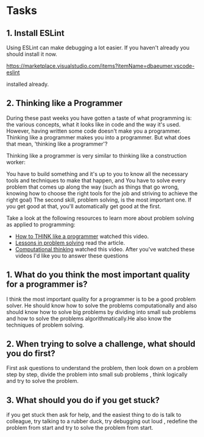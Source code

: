 # Tasks

## 1. Install ESLint

Using ESLint can make debugging a lot easier. If you haven't already you should install it now.

https://marketplace.visualstudio.com/items?itemName=dbaeumer.vscode-eslint

installed already.

## 2. Thinking like a Programmer

During these past weeks you have gotten a taste of what programming is: the various concepts, what it looks like in code and the way it's used. However, having written some code doesn't make you a programmer. Thinking like a programmer makes you into a programmer. But what does that mean, 'thinking like a programmer'?

Thinking like a programmer is very similar to thinking like a construction worker:

You have to build something and it's up to you to know all the necessary tools and techniques to make that happen, and
You have to solve every problem that comes up along the way (such as things that go wrong, knowing how to choose the right tools for the job and striving to achieve the right goal)
The second skill, problem solving, is the most important one. If you get good at that, you'll automatically get good at the first.

Take a look at the following resources to learn more about problem solving as applied to programming:

- [How to THINK like a programmer](https://www.youtube.com/watch?v=NNazO2tMHno)
 watched this video.
- [Lessons in problem solving](https://www.freecodecamp.org/news/how-to-think-like-a-programmer-lessons-in-problem-solving-d1d8bf1de7d2/)
 read the article.
- [Computational thinking](https://www.youtube.com/watch?v=qbnTZCj0ugI)
 watched this video.
After you've watched these videos I'd like you to answer these questions

## 1. What do you think the most important quality for a programmer is?

<!-- Write your answer here -->
 I think the most important quality for a programmer is to be a good problem solver. He should know how to solve the problems computationally and also should know how to solve big problems by dividing into small sub problems and  how to solve the problems algorithmatically.He also  know the techniques of problem solving.

## 2. When trying to solve a challenge, what should you do first?

<!-- Write your answer here -->
 First ask questions to understand the problem, then look down on a problem step by step, divide the problem into small sub problems , think logically and try to solve the problem.

## 3. What should you do if you get stuck?

<!-- Write your answer here -->
 if you get stuck then ask for help, and the easiest thing to do is talk to colleague, try talking to a rubber duck, try debugging out loud , redefine the problem from start and try to solve the problem from start.
